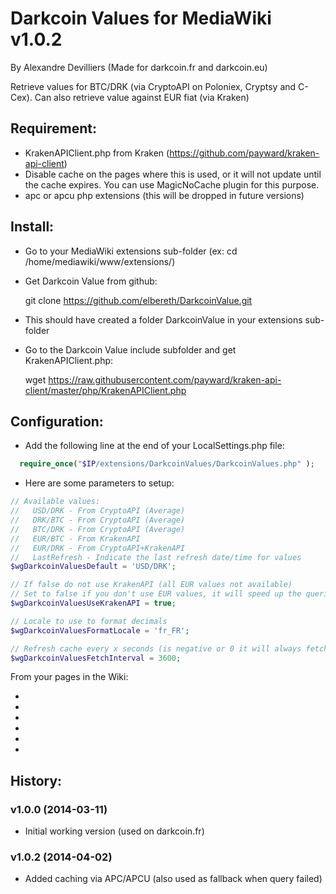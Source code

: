 # Darkcoin Values for MediaWiki v1.0.2
By Alexandre Devilliers (Made for darkcoin.fr and darkcoin.eu)

Retrieve values for BTC/DRK (via CryptoAPI on Poloniex, Cryptsy and C-Cex). Can also retrieve value against EUR fiat (via Kraken)

## Requirement:
* KrakenAPIClient.php from Kraken (https://github.com/payward/kraken-api-client)
* Disable cache on the pages where this is used, or it will not update until the cache expires. You can use MagicNoCache plugin for this purpose.
* apc or apcu php extensions (this will be dropped in future versions)

## Install:
* Go to your MediaWiki extensions sub-folder (ex: cd /home/mediawiki/www/extensions/)
* Get Darkcoin Value from github:

  git clone https://github.com/elbereth/DarkcoinValue.git

* This should have created a folder DarkcoinValue in your extensions sub-folder
* Go to the Darkcoin Value include subfolder and get KrakenAPIClient.php:

  wget https://raw.githubusercontent.com/payward/kraken-api-client/master/php/KrakenAPIClient.php

## Configuration:
* Add the following line at the end of your LocalSettings.php file:
```PHP
  require_once("$IP/extensions/DarkcoinValues/DarkcoinValues.php" );
```

* Here are some parameters to setup:

```PHP  
// Available values:
//   USD/DRK - From CryptoAPI (Average)
//   DRK/BTC - From CryptoAPI (Average)
//   BTC/DRK - From CryptoAPI (Average)
//   EUR/BTC - From KrakenAPI
//   EUR/DRK - From CryptoAPI+KrakenAPI
//   LastRefresh - Indicate the last refresh date/time for values
$wgDarkcoinValuesDefault = 'USD/DRK';

// If false do not use KrakenAPI (all EUR values not available)
// Set to false if you don't use EUR values, it will speed up the queries
$wgDarkcoinValuesUseKrakenAPI = true;

// Locale to use to format decimals
$wgDarkcoinValuesFormatLocale = 'fr_FR';

// Refresh cache every x seconds (is negative or 0 it will always fetch = SLOW)
$wgDarkcoinValuesFetchInterval = 3600;
```

From your pages in the Wiki:

* <darkcoinvalue value="BTC/DRK" />
* <darkcoinvalue value="DRK/BTC" />
* <darkcoinvalue value="USD/DRK" />
* <darkcoinvalue value="EUR/BTC" />
* <darkcoinvalue value="EUR/DRK" />
* <darkcoinvalue value="LastRefresh" />


## History:
### v1.0.0 (2014-03-11)
* Initial working version (used on darkcoin.fr)

### v1.0.2 (2014-04-02)
* Added caching via APC/APCU (also used as fallback when query failed)
